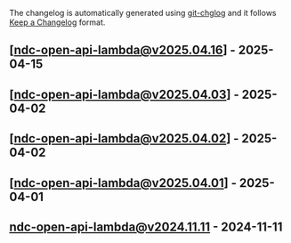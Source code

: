 The changelog is automatically generated using [git-chglog](https://github.com/git-chglog/git-chglog) and it follows [Keep a Changelog](https://keepachangelog.com) format.


<a name="ndc-open-api-lambda@v2025.04.16"></a>
## [ndc-open-api-lambda@v2025.04.16] - 2025-04-15

<a name="ndc-open-api-lambda@v2025.04.03"></a>
## [ndc-open-api-lambda@v2025.04.03] - 2025-04-02

<a name="ndc-open-api-lambda@v2025.04.02"></a>
## [ndc-open-api-lambda@v2025.04.02] - 2025-04-02

<a name="ndc-open-api-lambda@v2025.04.01"></a>
## [ndc-open-api-lambda@v2025.04.01] - 2025-04-01

<a name="ndc-open-api-lambda@v2024.11.11"></a>
## ndc-open-api-lambda@v2024.11.11 - 2024-11-11
